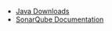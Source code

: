 - [Java Downloads](https://www.oracle.com/java/technologies/downloads/)
- [SonarQube Documentation](https://docs.sonarqube.org/latest/)